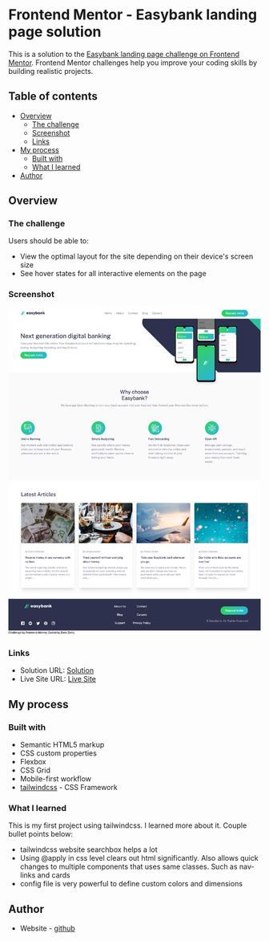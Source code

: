 # Frontend Mentor - Easybank landing page solution

This is a solution to the [Easybank landing page challenge on Frontend Mentor](https://www.frontendmentor.io/challenges/easybank-landing-page-WaUhkoDN). Frontend Mentor challenges help you improve your coding skills by building realistic projects.

## Table of contents

-   [Overview](#overview)
    -   [The challenge](#the-challenge)
    -   [Screenshot](#screenshot)
    -   [Links](#links)
-   [My process](#my-process)
    -   [Built with](#built-with)
    -   [What I learned](#what-i-learned)
-   [Author](#author)

## Overview

### The challenge

Users should be able to:

-   View the optimal layout for the site depending on their device's screen size
-   See hover states for all interactive elements on the page

### Screenshot

![](./screenshot.png)

### Links

-   Solution URL: [Solution](https://github.com/enszrlu/Easybank-landing-page-solution.git)
-   Live Site URL: [Live Site](https://your-live-site-url.com)

## My process

### Built with

-   Semantic HTML5 markup
-   CSS custom properties
-   Flexbox
-   CSS Grid
-   Mobile-first workflow
-   [tailwindcss](https://tailwindcss.com/) - CSS Framework

### What I learned

This is my first project using tailwindcss. I learned more about it. Couple bullet points below:

-   tailwindcss website searchbox helps a lot
-   Using @apply in css level clears out html significantly. Also allows quick changes to multiple components that uses same classes. Such as nav-links and cards
-   config file is very powerful to define custom colors and dimensions

## Author

-   Website - [github](https://github.com/enszrlu)
